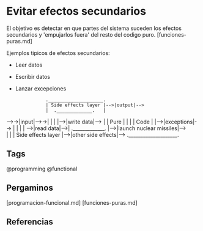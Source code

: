 # Evitar efectos secundarios

El objetivo es detectar en que partes del sistema suceden los efectos secundarios y
'empujarlos fuera' del resto del codigo puro. [funciones-puras.md]

Ejemplos tipicos de efectos secundarios:
* Leer datos
* Escribir datos
* Lanzar excepciones

                 .____________________.
                 | Side effects layer |-->|output|-->
                 |  ._____________.   |
-->->|input|-->->|  |             |   |-->|write data|-->
                 |  |    Pure     |   |
                 |  |    Code     |   |-->|exceptions|-->
                 |  |             |   |
-->|read data|-->|  ._____________.   |-->|launch nuclear missiles|-->  
                 |                    |
                 | Side effects layer |-->|other side effects|-->
                 .____________________.

## Tags
@programming @functional

## Pergaminos
[programacion-funcional.md]
[funciones-puras.md]

## Referencias
